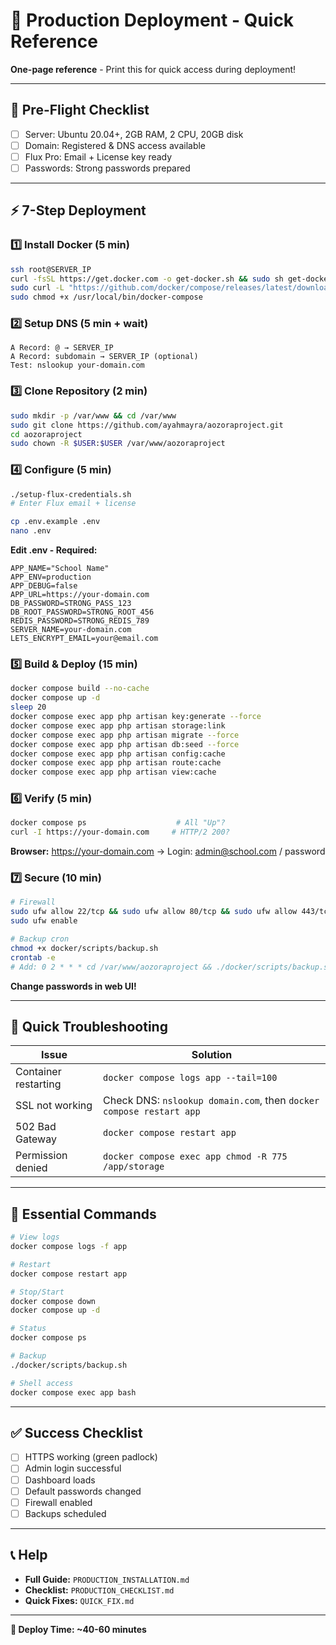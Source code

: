 # 🚀 Production Deployment - Quick Reference

**One-page reference** - Print this for quick access during deployment!

---

## 📝 Pre-Flight Checklist

- [ ] Server: Ubuntu 20.04+, 2GB RAM, 2 CPU, 20GB disk
- [ ] Domain: Registered & DNS access available
- [ ] Flux Pro: Email + License key ready
- [ ] Passwords: Strong passwords prepared

---

## ⚡ 7-Step Deployment

### **1️⃣ Install Docker (5 min)**
```bash
ssh root@SERVER_IP
curl -fsSL https://get.docker.com -o get-docker.sh && sudo sh get-docker.sh
sudo curl -L "https://github.com/docker/compose/releases/latest/download/docker-compose-$(uname -s)-$(uname -m)" -o /usr/local/bin/docker-compose
sudo chmod +x /usr/local/bin/docker-compose
```

### **2️⃣ Setup DNS (5 min + wait)**
```
A Record: @ → SERVER_IP
A Record: subdomain → SERVER_IP (optional)
Test: nslookup your-domain.com
```

### **3️⃣ Clone Repository (2 min)**
```bash
sudo mkdir -p /var/www && cd /var/www
sudo git clone https://github.com/ayahmayra/aozoraproject.git
cd aozoraproject
sudo chown -R $USER:$USER /var/www/aozoraproject
```

### **4️⃣ Configure (5 min)**
```bash
./setup-flux-credentials.sh
# Enter Flux email + license

cp .env.example .env
nano .env
```

**Edit .env - Required:**
```env
APP_NAME="School Name"
APP_ENV=production
APP_DEBUG=false
APP_URL=https://your-domain.com
DB_PASSWORD=STRONG_PASS_123
DB_ROOT_PASSWORD=STRONG_ROOT_456
REDIS_PASSWORD=STRONG_REDIS_789
SERVER_NAME=your-domain.com
LETS_ENCRYPT_EMAIL=your@email.com
```

### **5️⃣ Build & Deploy (15 min)**
```bash
docker compose build --no-cache
docker compose up -d
sleep 20
docker compose exec app php artisan key:generate --force
docker compose exec app php artisan storage:link
docker compose exec app php artisan migrate --force
docker compose exec app php artisan db:seed --force
docker compose exec app php artisan config:cache
docker compose exec app php artisan route:cache
docker compose exec app php artisan view:cache
```

### **6️⃣ Verify (5 min)**
```bash
docker compose ps                    # All "Up"?
curl -I https://your-domain.com     # HTTP/2 200?
```
**Browser:** https://your-domain.com → Login: admin@school.com / password

### **7️⃣ Secure (10 min)**
```bash
# Firewall
sudo ufw allow 22/tcp && sudo ufw allow 80/tcp && sudo ufw allow 443/tcp
sudo ufw enable

# Backup cron
chmod +x docker/scripts/backup.sh
crontab -e
# Add: 0 2 * * * cd /var/www/aozoraproject && ./docker/scripts/backup.sh
```

**Change passwords in web UI!**

---

## 🐛 Quick Troubleshooting

| Issue | Solution |
|-------|----------|
| Container restarting | `docker compose logs app --tail=100` |
| SSL not working | Check DNS: `nslookup domain.com`, then `docker compose restart app` |
| 502 Bad Gateway | `docker compose restart app` |
| Permission denied | `docker compose exec app chmod -R 775 /app/storage` |

---

## 🔧 Essential Commands

```bash
# View logs
docker compose logs -f app

# Restart
docker compose restart app

# Stop/Start
docker compose down
docker compose up -d

# Status
docker compose ps

# Backup
./docker/scripts/backup.sh

# Shell access
docker compose exec app bash
```

---

## ✅ Success Checklist

- [ ] HTTPS working (green padlock)
- [ ] Admin login successful
- [ ] Dashboard loads
- [ ] Default passwords changed
- [ ] Firewall enabled
- [ ] Backups scheduled

---

## 📞 Help

- **Full Guide:** `PRODUCTION_INSTALLATION.md`
- **Checklist:** `PRODUCTION_CHECKLIST.md`
- **Quick Fixes:** `QUICK_FIX.md`

---

**🎯 Deploy Time: ~40-60 minutes**

